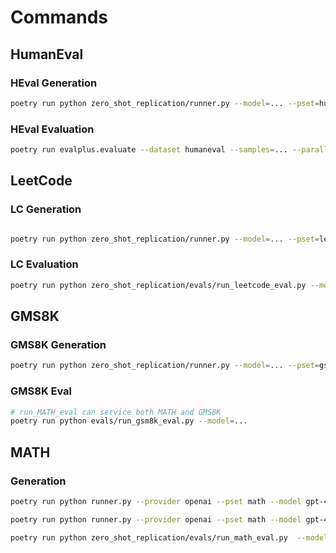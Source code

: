 # Commands

## HumanEval

### HEval Generation

```bash
poetry run python zero_shot_replication/runner.py --model=... --pset=human-eval
```

### HEval Evaluation

```bash
poetry run evalplus.evaluate --dataset humaneval --samples=... --parallel 4 --min-time-limit 0.5 --gt-time-limit-factor 5
```

## LeetCode

### LC Generation

```bash

poetry run python zero_shot_replication/runner.py --model=... --pset=leetcode
```

### LC Evaluation

```bash
poetry run python zero_shot_replication/evals/run_leetcode_eval.py --model=...
```

## GMS8K

### GMS8K Generation

```bash
poetry run python zero_shot_replication/runner.py --model=... --pset=gsm8k
```

### GMS8K Eval

```bash
# run_MATH_eval can service both MATH and GMS8K
poetry run python evals/run_gsm8k_eval.py --model=...
```

## MATH

### Generation

```bash
poetry run python runner.py --provider openai --pset math --model gpt-4-0314 --temperature 0.7

poetry run python runner.py --provider openai --pset math --model gpt-4-0613 --temperature 0.7
```

```bash
poetry run python zero_shot_replication/evals/run_math_eval.py  --model=...
```

